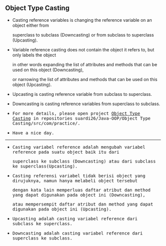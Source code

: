 ## Object Type Casting

- Casting reference variables is changing the reference variable on an object either from 

  superclass to subclass (Downcasting) or from subclass to superclass (Upcasting).
  
- Variable reference casting does not contain the object it refers to, but only labels the object 

  in other words expanding the list of attributes and methods that can be used on this object (Downcasting), 
  
  or narrowing the list of attributes and methods that can be used on this object (Upcasting).
  
- Upcasting is casting reference variable from subclass to superclass.

- Downcasting is casting reference variables from superclass to subclass.

- <samp>For more details, please open project [Object Type Casting](https://github.com/suardi26/Java-OOP/tree/main/Object%20Type%20Casting/src/com/practice) in repositories suardi26/Java-OOP/Object Type Casting/src/com/practice/.</samp>

- <samp>Have a nice day.</samp>

---

- <samp>Casting variabel reference adalah mengubah variabel reference pada suatu object baik itu dari</samp> 
 
  <samp>superclass ke subclass (Downcasting) atau dari subclass ke superclass(Upcasting).</samp>
   
- <samp>Casting referensi variabel tidak berisi object yang dirujuknya, namun hanya melabeli object tersebut</samp>  
      
  <samp>dengan kata lain memperluas daftar atribut dan method yang dapat digunakan pada object ini (Downcasting),</samp>  
      
  <samp>atau mempersempit daftar atribut dan method yang dapat digunakan pada object ini (Upcasting).</samp>  

- <samp>Upcasting adalah casting variabel reference dari subclass ke superclass.</samp>

- <samp>Downcasting adalah casting variabel reference dari superclass ke subclass.</samp>
